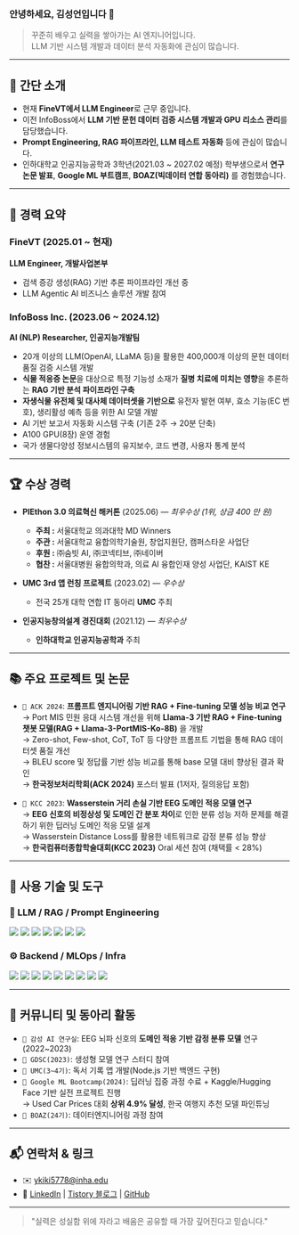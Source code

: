 ### 안녕하세요, 김성언입니다 👋

> 꾸준히 배우고 실력을 쌓아가는 AI 엔지니어입니다.  
> LLM 기반 시스템 개발과 데이터 분석 자동화에 관심이 많습니다.

---

## 🧠 간단 소개

- 현재 **FineVT에서 LLM Engineer**로 근무 중입니다.
- 이전 InfoBoss에서 **LLM 기반 문헌 데이터 검증 시스템 개발과 GPU 리소스 관리**를 담당했습니다.
- **Prompt Engineering, RAG 파이프라인, LLM 테스트 자동화** 등에 관심이 많습니다.
- 인하대학교 인공지능공학과 3학년(2021.03 ~ 2027.02 예정) 학부생으로서 **연구 논문 발표**, **Google ML 부트캠프**, **BOAZ(빅데이터 연합 동아리)** 를 경험했습니다.

---

## 💼 경력 요약

### FineVT (2025.01 ~ 현재)
**LLM Engineer, 개발사업본부**  
- 검색 증강 생성(RAG) 기반 추론 파이프라인 개선 중  
- LLM Agentic AI 비즈니스 솔루션 개발 참여

### InfoBoss Inc. (2023.06 ~ 2024.12)
**AI (NLP) Researcher, 인공지능개발팀**  
- 20개 이상의 LLM(OpenAI, LLaMA 등)을 활용한 400,000개 이상의 문헌 데이터 품질 검증 시스템 개발  
- **식물 적응증 논문**을 대상으로 특정 기능성 소재가 **질병 치료에 미치는 영향**을 추론하는 **RAG 기반 분석 파이프라인 구축**  
- **자생식물 유전체 및 대사체 데이터셋을 기반으로** 유전자 발현 여부, 효소 기능(EC 번호), 생리활성 예측 등을 위한 AI 모델 개발 
- AI 기반 보고서 자동화 시스템 구축 (기존 2주 → 20분 단축)  
- A100 GPU(8장) 운영 경험  
- 국가 생물다양성 정보시스템의 유지보수, 코드 변경, 사용자 통계 분석


---

## 🏆 수상 경력
- **PIEthon 3.0 의료혁신 해커톤** (2025.06) — *최우수상 (1위, 상금 400 만 원)*
  - **주최 :** 서울대학교 의과대학 MD Winners
  - **주관 :** 서울대학교 융합의학기술원, 창업지원단, 캠퍼스타운 사업단  
  - **후원 :** ㈜숨빗 AI, ㈜코넥티브, ㈜네이버  
  - **협찬 :** 서울대병원 융합의학과, 의료 AI 융합인재 양성 사업단, KAIST KE
 
- **UMC 3rd 앱 런칭 프로젝트** (2023.02) — *우수상*  
  - 전국 25개 대학 연합 IT 동아리 **UMC** 주최
  
- **인공지능창의설계 경진대회** (2021.12) — *최우수상*  
  - **인하대학교 인공지능공학과** 주최

---


## 📚 주요 프로젝트 및 논문

- `📄 ACK 2024`: **프롬프트 엔지니어링 기반 RAG + Fine-tuning 모델 성능 비교 연구**  
  → Port MIS 민원 응대 시스템 개선을 위해 **Llama-3 기반 RAG + Fine-tuning 챗봇 모델(RAG + Llama-3-PortMIS-Ko-8B)** 을 개발  
  → Zero-shot, Few-shot, CoT, ToT 등 다양한 프롬프트 기법을 통해 RAG 데이터셋 품질 개선  
  → BLEU score 및 정답률 기반 성능 비교를 통해 base 모델 대비 향상된 결과 확인  
  → **한국정보처리학회(ACK 2024)** 포스터 발표 (1저자, 질의응답 포함)

- `📄 KCC 2023`: **Wasserstein 거리 손실 기반 EEG 도메인 적응 모델 연구**  
  → **EEG 신호의 비정상성 및 도메인 간 분포 차이**로 인한 분류 성능 저하 문제를 해결하기 위한 딥러닝 도메인 적응 모델 설계  
  → Wasserstein Distance Loss를 활용한 네트워크로 감정 분류 성능 향상  
  → **한국컴퓨터종합학술대회(KCC 2023)** Oral 세션 참여 (채택률 < 28%)  

---

## 🔧 사용 기술 및 도구

### 🧠 LLM / RAG / Prompt Engineering  
<img src="https://img.shields.io/badge/LLM-FE61A6?style=for-the-badge"/> <img src="https://img.shields.io/badge/Prompt%20Engineering-FF9900?style=for-the-badge"/> <img src="https://img.shields.io/badge/LangChain-3E8EDE?style=for-the-badge"/> <img src="https://img.shields.io/badge/LangGraph-4B4453?style=for-the-badge"/> <img src="https://img.shields.io/badge/Faiss-0096D6?style=for-the-badge"/> <img src="https://img.shields.io/badge/Pinecone-0061A8?style=for-the-badge"/> <img src="https://img.shields.io/badge/Hugging%20Face-FFCD00?style=for-the-badge&logo=huggingface&logoColor=black"/>

### ⚙️ Backend / MLOps / Infra  
<img src="https://img.shields.io/badge/Python-3776AB?style=for-the-badge&logo=python&logoColor=white"/> <img src="https://img.shields.io/badge/PyTorch-EE4C2C?style=for-the-badge&logo=pytorch&logoColor=white"/> <img src="https://img.shields.io/badge/Node.js-339933?style=for-the-badge&logo=node.js&logoColor=white"/> <img src="https://img.shields.io/badge/MySQL-4479A1?style=for-the-badge&logo=mysql&logoColor=white"/> <img src="https://img.shields.io/badge/Triton-00B5E2?style=for-the-badge&logo=nvidia&logoColor=white"/> <img src="https://img.shields.io/badge/Docker-2496ED?style=for-the-badge&logo=docker&logoColor=white"/> <img src="https://img.shields.io/badge/Kubernetes-326CE5?style=for-the-badge&logo=kubernetes&logoColor=white"/> <img src="https://img.shields.io/badge/GPU-A100-black?style=for-the-badge"/> <img src="https://img.shields.io/badge/GitHub-181717?style=for-the-badge&logo=github&logoColor=white"/>


---

## 📙 커뮤니티 및 동아리 활동

- `📌 감성 AI 연구실`: EEG 뇌파 신호의 **도메인 적응 기반 감정 분류 모델** 연구 (2022~2023)  
- `📌 GDSC(2023)`: 생성형 모델 연구 스터디 참여  
- `📌 UMC(3~4기)`: 독서 기록 앱 개발(Node.js 기반 백엔드 구현)
- `📌 Google ML Bootcamp(2024)`: 딥러닝 집중 과정 수료 + Kaggle/Hugging Face 기반 실전 프로젝트 진행  
→ Used Car Prices 대회 **상위 4.9% 달성**, 한국 여행지 추천 모델 파인튜닝 
- `📌 BOAZ(24기)`: 데이터엔지니어링 과정 참여

---

## 📬 연락처 & 링크

- ✉️ ykiki5778@inha.edu  
- 🔗 [LinkedIn](https://www.linkedin.com/in/kse5778) | [Tistory 블로그](https://uoa6uoas.tistory.com) | [GitHub](https://github.com/SeongEon-Kim)

---

> "실력은 성실함 위에 자라고 배움은 공유할 때 가장 깊어진다고 믿습니다."
